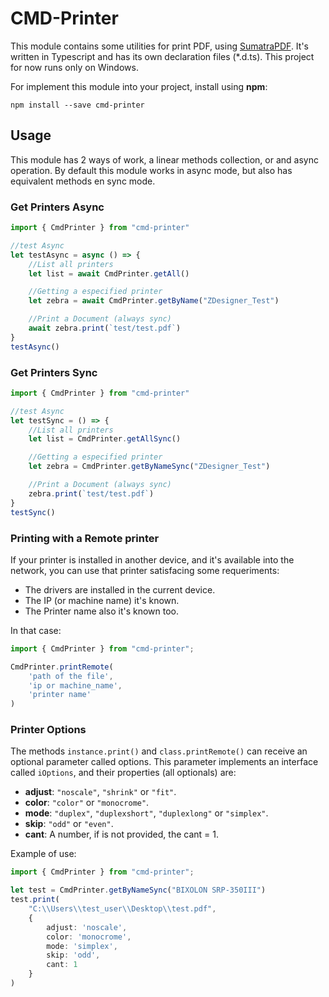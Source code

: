 # CMD-Printer

This module contains some utilities for print PDF, using [SumatraPDF](https://github.com/sumatrapdfreader/sumatrapdf). It's written in Typescript and has its own declaration files (*.d.ts). This project for now runs only on Windows.

For implement this module into your project, install using **npm**:
```
npm install --save cmd-printer
```


## Usage

This module has 2 ways of work, a linear methods collection, or and async operation. By default this module works in async mode, but also has equivalent methods en sync mode.

### Get Printers Async

```typescript
import { CmdPrinter } from "cmd-printer"

//test Async
let testAsync = async () => {
    //List all printers
    let list = await CmdPrinter.getAll()

    //Getting a especified printer
    let zebra = await CmdPrinter.getByName("ZDesigner_Test")

    //Print a Document (always sync)
    await zebra.print(`test/test.pdf`)
}
testAsync()
```

### Get Printers Sync

```typescript
import { CmdPrinter } from "cmd-printer"

//test Async
let testSync = () => {
    //List all printers
    let list = CmdPrinter.getAllSync()

    //Getting a especified printer
    let zebra = CmdPrinter.getByNameSync("ZDesigner_Test")

    //Print a Document (always sync)
    zebra.print(`test/test.pdf`)
}
testSync()
```

### Printing with a Remote printer

If your printer is installed in another device, and it's available into the network, you can use that printer satisfacing some requeriments:
- The drivers are installed in the current device.
- The IP (or machine name) it's known.
- The Printer name also it's known too.

In that case:
```typescript
import { CmdPrinter } from "cmd-printer";

CmdPrinter.printRemote(
    'path of the file',
    'ip or machine_name',
    'printer name'
)
```

### Printer Options
The methods `instance.print()` and `class.printRemote()` can receive an optional parameter called options. This parameter implements an interface called `iOptions`, and their properties (all optionals) are:
- __adjust__: `"noscale"`, `"shrink"` or `"fit"`.
- __color__: `"color"` or `"monocrome"`.
- __mode__: `"duplex"`, `"duplexshort"`, `"duplexlong"` or `"simplex"`.
- __skip__: `"odd"` or `"even"`.
- __cant__: A number, if is not provided, the cant = 1.

Example of use:
```typescript
import { CmdPrinter } from "cmd-printer";

let test = CmdPrinter.getByNameSync("BIXOLON SRP-350III")
test.print(
    "C:\\Users\\test_user\\Desktop\\test.pdf",
    {
        adjust: 'noscale',
        color: 'monocrome',
        mode: 'simplex',
        skip: 'odd',
        cant: 1
    }
)
```